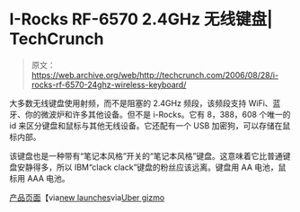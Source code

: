 # I-Rocks RF-6570 2.4GHz 无线键盘| TechCrunch

> 原文：<https://web.archive.org/web/http://techcrunch.com/2006/08/28/i-rocks-rf-6570-24ghz-wireless-keyboard/>

大多数无线键盘使用射频，而不是阻塞的 2.4GHz 频段，该频段支持 WiFi、蓝牙、你的微波炉和许多其他设备。但不是 i-Rocks。它有 8，388，608 个唯一的 id 来区分键盘和鼠标与其他无线设备。它还配有一个 USB 加密狗，可以存储在鼠标内部。

该键盘也是一种带有“笔记本风格”开关的“笔记本风格”键盘。这意味着它比普通键盘安静得多，所以 IBM“clack clack”键盘的粉丝应该远离。键盘用 AA 电池，鼠标用 AAA 电池。

[产品页面](https://web.archive.org/web/20150412192400/http://www.i-rocks.com/2004/product/RF-6570.htm)【via[new launches](https://web.archive.org/web/20150412192400/http://www.newlaunches.com/archives/irocks_rf-6570_24ghz_wireless_digital_anti-jam_keyboard.php)via[Uber gizmo](https://web.archive.org/web/20150412192400/http://www.ubergizmo.com/15/archives/2006/08/irocks_rf6570_wireless_keyboardmouse.html)